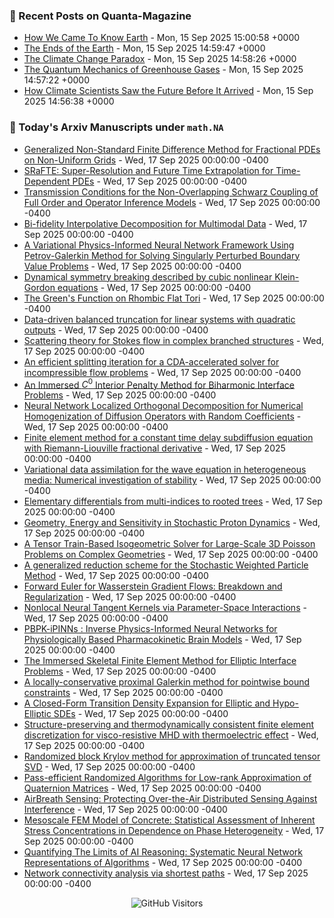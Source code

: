 ### 📝 Recent Posts on Quanta-Magazine
<!-- quanta starts -->
* <a href="https://www.quantamagazine.org/how-we-came-to-know-earth-20250915/">How We Came To Know Earth</a> - Mon, 15 Sep 2025 15:00:58 +0000
* <a href="https://www.quantamagazine.org/photos-capture-the-extreme-beautiful-work-of-climate-science-20250915/">The Ends of the Earth</a> - Mon, 15 Sep 2025 14:59:47 +0000
* <a href="https://www.quantamagazine.org/the-climate-change-paradox-20250915/">The Climate Change Paradox</a> - Mon, 15 Sep 2025 14:58:26 +0000
* <a href="https://www.quantamagazine.org/the-quantum-mechanics-of-greenhouse-gases-20250915/">The Quantum Mechanics of Greenhouse Gases</a> - Mon, 15 Sep 2025 14:57:22 +0000
* <a href="https://www.quantamagazine.org/how-climate-scientists-saw-the-future-before-it-arrived-20250915/">How Climate Scientists Saw the Future Before It Arrived</a> - Mon, 15 Sep 2025 14:56:38 +0000
<!-- quanta ends -->


### 📝 Today's Arxiv Manuscripts under ``math.NA``
<!-- arxiv-math-na starts -->
* <a href="https://arxiv.org/abs/2509.12209">Generalized Non-Standard Finite Difference Method for Fractional PDEs on Non-Uniform Grids</a> - Wed, 17 Sep 2025 00:00:00 -0400
* <a href="https://arxiv.org/abs/2509.12220">SRaFTE: Super-Resolution and Future Time Extrapolation for Time-Dependent PDEs</a> - Wed, 17 Sep 2025 00:00:00 -0400
* <a href="https://arxiv.org/abs/2509.12228">Transmission Conditions for the Non-Overlapping Schwarz Coupling of Full Order and Operator Inference Models</a> - Wed, 17 Sep 2025 00:00:00 -0400
* <a href="https://arxiv.org/abs/2509.12243">Bi-fidelity Interpolative Decomposition for Multimodal Data</a> - Wed, 17 Sep 2025 00:00:00 -0400
* <a href="https://arxiv.org/abs/2509.12271">A Variational Physics-Informed Neural Network Framework Using Petrov-Galerkin Method for Solving Singularly Perturbed Boundary Value Problems</a> - Wed, 17 Sep 2025 00:00:00 -0400
* <a href="https://arxiv.org/abs/2509.12272">Dynamical symmetry breaking described by cubic nonlinear Klein-Gordon equations</a> - Wed, 17 Sep 2025 00:00:00 -0400
* <a href="https://arxiv.org/abs/2509.12299">The Green's Function on Rhombic Flat Tori</a> - Wed, 17 Sep 2025 00:00:00 -0400
* <a href="https://arxiv.org/abs/2509.12393">Data-driven balanced truncation for linear systems with quadratic outputs</a> - Wed, 17 Sep 2025 00:00:00 -0400
* <a href="https://arxiv.org/abs/2509.12500">Scattering theory for Stokes flow in complex branched structures</a> - Wed, 17 Sep 2025 00:00:00 -0400
* <a href="https://arxiv.org/abs/2509.12547">An efficient splitting iteration for a CDA-accelerated solver for incompressible flow problems</a> - Wed, 17 Sep 2025 00:00:00 -0400
* <a href="https://arxiv.org/abs/2509.12555">An Immersed $C^0$ Interior Penalty Method for Biharmonic Interface Problems</a> - Wed, 17 Sep 2025 00:00:00 -0400
* <a href="https://arxiv.org/abs/2509.12896">Neural Network Localized Orthogonal Decomposition for Numerical Homogenization of Diffusion Operators with Random Coefficients</a> - Wed, 17 Sep 2025 00:00:00 -0400
* <a href="https://arxiv.org/abs/2509.13052">Finite element method for a constant time delay subdiffusion equation with Riemann-Liouville fractional derivative</a> - Wed, 17 Sep 2025 00:00:00 -0400
* <a href="https://arxiv.org/abs/2509.13108">Variational data assimilation for the wave equation in heterogeneous media: Numerical investigation of stability</a> - Wed, 17 Sep 2025 00:00:00 -0400
* <a href="https://arxiv.org/abs/2509.13118">Elementary differentials from multi-indices to rooted trees</a> - Wed, 17 Sep 2025 00:00:00 -0400
* <a href="https://arxiv.org/abs/2509.13223">Geometry, Energy and Sensitivity in Stochastic Proton Dynamics</a> - Wed, 17 Sep 2025 00:00:00 -0400
* <a href="https://arxiv.org/abs/2509.13224">A Tensor Train-Based Isogeometric Solver for Large-Scale 3D Poisson Problems on Complex Geometries</a> - Wed, 17 Sep 2025 00:00:00 -0400
* <a href="https://arxiv.org/abs/2509.13259">A generalized reduction scheme for the Stochastic Weighted Particle Method</a> - Wed, 17 Sep 2025 00:00:00 -0400
* <a href="https://arxiv.org/abs/2509.13260">Forward Euler for Wasserstein Gradient Flows: Breakdown and Regularization</a> - Wed, 17 Sep 2025 00:00:00 -0400
* <a href="https://arxiv.org/abs/2509.12467">Nonlocal Neural Tangent Kernels via Parameter-Space Interactions</a> - Wed, 17 Sep 2025 00:00:00 -0400
* <a href="https://arxiv.org/abs/2509.12666">PBPK-iPINNs : Inverse Physics-Informed Neural Networks for Physiologically Based Pharmacokinetic Brain Models</a> - Wed, 17 Sep 2025 00:00:00 -0400
* <a href="https://arxiv.org/abs/2409.08480">The Immersed Skeletal Finite Element Method for Elliptic Interface Problems</a> - Wed, 17 Sep 2025 00:00:00 -0400
* <a href="https://arxiv.org/abs/2412.21039">A locally-conservative proximal Galerkin method for pointwise bound constraints</a> - Wed, 17 Sep 2025 00:00:00 -0400
* <a href="https://arxiv.org/abs/2502.07047">A Closed-Form Transition Density Expansion for Elliptic and Hypo-Elliptic SDEs</a> - Wed, 17 Sep 2025 00:00:00 -0400
* <a href="https://arxiv.org/abs/2503.01239">Structure-preserving and thermodynamically consistent finite element discretization for visco-resistive MHD with thermoelectric effect</a> - Wed, 17 Sep 2025 00:00:00 -0400
* <a href="https://arxiv.org/abs/2504.04989">Randomized block Krylov method for approximation of truncated tensor SVD</a> - Wed, 17 Sep 2025 00:00:00 -0400
* <a href="https://arxiv.org/abs/2507.13731">Pass-efficient Randomized Algorithms for Low-rank Approximation of Quaternion Matrices</a> - Wed, 17 Sep 2025 00:00:00 -0400
* <a href="https://arxiv.org/abs/2508.11267">AirBreath Sensing: Protecting Over-the-Air Distributed Sensing Against Interference</a> - Wed, 17 Sep 2025 00:00:00 -0400
* <a href="https://arxiv.org/abs/2506.16242">Mesoscale FEM Model of Concrete: Statistical Assessment of Inherent Stress Concentrations in Dependence on Phase Heterogeneity</a> - Wed, 17 Sep 2025 00:00:00 -0400
* <a href="https://arxiv.org/abs/2508.18526">Quantifying The Limits of AI Reasoning: Systematic Neural Network Representations of Algorithms</a> - Wed, 17 Sep 2025 00:00:00 -0400
* <a href="https://arxiv.org/abs/2509.03230">Network connectivity analysis via shortest paths</a> - Wed, 17 Sep 2025 00:00:00 -0400
<!-- arxiv-math-na ends -->

<div align="center">
  
![GitHub Visitors](https://api.visitorbadge.io/api/visitors?path=https%3A%2F%2Fgithub.com%2Flowrank&label=profile%20views&labelColor=%231e1e2e&countColor=%23cba6f7)



</div>
